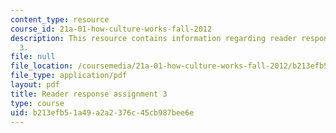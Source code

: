 ```yaml
---
content_type: resource
course_id: 21a-01-how-culture-works-fall-2012
description: This resource contains information regarding reader response assignment
  3.
file: null
file_location: /coursemedia/21a-01-how-culture-works-fall-2012/b213efb51a49a2a2376c45cb987bee6e_MIT21A_01F12_assignment_3.pdf
file_type: application/pdf
layout: pdf
title: Reader response assignment 3
type: course
uid: b213efb5-1a49-a2a2-376c-45cb987bee6e
---
```

